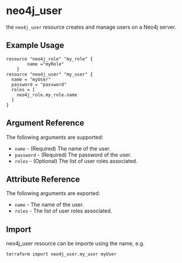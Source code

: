 # neo4j_user

the `neo4j_user` resource creates and manage users on a Neo4j server.

## Example Usage

```hcl
resource "neo4j_role" "my_role" {
		name ="myRole"
	}
resource "neo4j_user" "my_user" {
  name = "myUser"
  password = "password"
  roles = [
    neo4j_role.my_role.name
  ]
}
```

## Argument Reference

The following arguments are supported:

* `name` - (Required) The name of the user.
* `password` - (Required) The password of the user.
* `roles` - (Optional) The list of user roles associated.

## Attribute Reference

The following arguments are exported:

* `name` - The name of the user.
* `roles` - The list of user roles associated.

## Import

neo4j_user resource can be importe using the name, e.g.

```bash
terraform import neo4j_user.my_user myUser
```